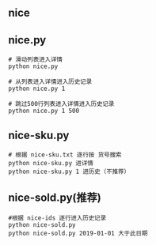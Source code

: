## nice

## nice.py

```
# 滑动列表进入详情
python nice.py

# 从列表进入详情进入历史记录
python nice.py 1

# 跳过500行列表进入详情进入历史记录
python nice.py 1 500
```

## nice-sku.py

```
# 根据 nice-sku.txt 逐行按 货号搜索
python nice-sku.py 进详情
python nice-sku.py 1 进历史（不推荐）
```

## nice-sold.py(推荐)

```
#根据 nice-ids 逐行进入历史记录
python nice-sold.py
python nice-sold.py 2019-01-01 大于此日期

```

